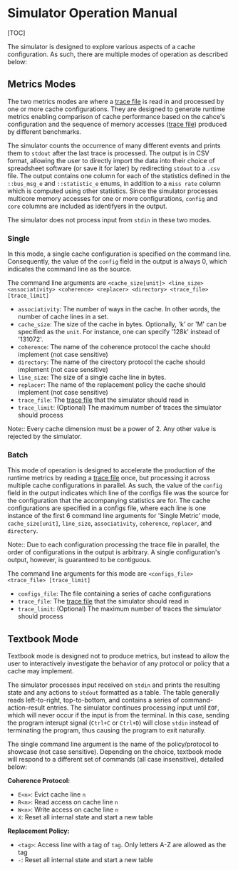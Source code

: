 # Simulator Operation Manual

[TOC]

The simulator is designed to explore various aspects of a cache configuration. As such, there are multiple modes of operation as described below:

## Metrics Modes

The two metrics modes are where a [trace file](docs/pages/templates.md) is read in and processed by one or more cache configurations. They are designed to generate runtime metrics enabling comparison of cache performance based on the cahce's configuration and the sequence of memory accesses ([trace file](docs/pages/templates.md)) produced by different benchmarks.

The simulator counts the occurrence of many different events and prints them to `stdout` after the last trace is processed. The output is in CSV format, allowing the user to directly import the data into their choice of spreadsheet software (or save it for later) by redirecting `stdout` to a `.csv` file. The output contains one column for each of the statistics defined in the `::bus_msg_e` and `::statistic_e` enums, in addition to a `miss rate` column which is computed using other statistics. Since the simulator processes multicore memory accesses for one or more configurations, `config` and `core` columns are included as identifyers in the output.

The simulator does not process input from `stdin` in these two modes.

### Single

In this mode, a single cache configuration is specified on the command line. Consequently, the value of the `config` field in the output is always 0, which indicates the command line as the source.

The command line arguments are `<cache_size[unit]> <line_size> <associativity> <coherence> <replacer> <directory> <trace_file> [trace_limit]`

- `associativity`: The number of ways in the cache. In other words, the number of cache lines in a set.
- `cache_size`: The size of the cache in bytes. Optionally, 'k' or 'M' can be specified as the `unit`. For instance, one can specify '128k' instead of '131072'.
- `coherence`: The name of the coherence protocol the cache should implement (not case sensitive)
- `directory`: The name of the cirectory protocol the cache should implement (not case sensitive)
- `line_size`: The size of a single cache line in bytes.
- `replacer`: The name of the replacement policy the cache should implement (not case sensitive)
- `trace_file`: The [trace file](docs/pages/templates.md) that the simulator should read in
- `trace_limit`: (Optional) The maximum number of traces the simulator should process

Note:: Every cache dimension must be a power of 2. Any other value is rejected by the simulator.

### Batch

This mode of operation is designed to accelerate the production of the runtime metrics by reading a [trace file](docs/pages/templates.md) once, but processing it across multiple cache configurations in parallel. As such, the value of the `config` field in the output indicates which line of the configs file was the source for the configuration that the accompanying statistics are for. The cache configurations are specified in a configs file, where each line is one instance of the first 6 command line arguments for 'Single Metric' mode, `cache_size[unit]`, `line_size`, `associativity`, `coherence`, `replacer`, and `directory`.

Note:: Due to each configuration processing the trace file in parallel, the order of configurations in the output is arbitrary. A single configuration's output, however, is guaranteed to be contiguous.

The command line arguments for this mode are `<configs_file> <trace_file> [trace_limit]`

- `configs_file`: The file containing a series of cache configurations
- `trace_file`: The [trace file](docs/pages/templates.md) that the simulator should read in
- `trace_limit`: (Optional) The maximum number of traces the simulator should process

## Textbook Mode

Textbook mode is designed not to produce metrics, but instead to allow the user to interactively investigate the behavior of any protocol or policy that a cache may implement.

The simulator processes input received on `stdin` and prints the resulting state and any actions to `stdout` formatted as a table. The table generally reads left-to-right, top-to-bottom, and contains a series of command-action-result entries. The simulator continues processing input until `EOF`, which will never occur if the input is from the terminal. In this case, sending the program interupt signal (`Ctrl+C` or `Ctrl+D`) will close `stdin` instead of terminating the program, thus causing the program to exit naturally.

The single command line argument is the name of the policy/protocol to showcase (not case sensitive). Depending on the choice, textbook mode will respond to a different set of commands (all case insensitive), detailed below:

**Coherence Protocol:**

- `E<n>`: Evict cache line `n`
- `R<n>`: Read access on cache line `n`
- `W<n>`: Write access on cache line `n`
- `X`: Reset all internal state and start a new table

**Replacement Policy:**

- `<tag>`: Access line with a tag of `tag`. Only letters A-Z are allowed as the tag
- `-`: Reset all internal state and start a new table
